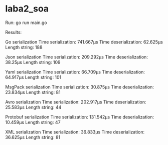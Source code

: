 # laba2_soa

Run: go run main.go

Results:

Go serialization
Time serialization:  741.667µs
Time deserialization:  62.625µs
Length string:  188

Json serialization
Time serialization:  209.292µs
Time deserialization:  38.25µs
Length string:  109

Yaml serialization
Time serialization:  66.709µs
Time deserialization:  64.917µs
Length string:  101

MsgPack serialization
Time serialization:  30.875µs
Time deserialization:  23.834µs
Length string:  81

Avro serialization
Time serialization:  202.917µs
Time deserialization:  25.583µs
Length string:  44

Protobuf serialization
Time serialization:  131.542µs
Time deserialization:  10.459µs
Length string:  47

XML serialization
Time serialization:  36.833µs
Time deserialization:  36.625µs
Length string:  81
